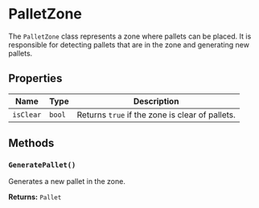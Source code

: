 # PalletZone

The `PalletZone` class represents a zone where pallets can be placed. It is responsible for detecting pallets that are in the zone and generating new pallets.

## Properties

| Name | Type | Description |
| --- | --- | --- |
| `isClear` | `bool` | Returns `true` if the zone is clear of pallets. |

## Methods

### `GeneratePallet()`

Generates a new pallet in the zone.

**Returns:** `Pallet`
